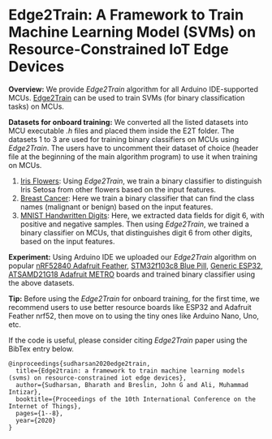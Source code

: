 # Edge2Train: A Framework to Train Machine Learning Model (SVMs) on Resource-Constrained IoT Edge Devices

**Overview:** We provide *Edge2Train* algorithm for all Arduino IDE-supported MCUs. [Edge2Train](https://dl.acm.org/doi/abs/10.1145/3410992.3411014) can be used to train SVMs (for binary classification tasks) on MCUs.

**Datasets for onboard training:** We converted all the listed datasets into MCU executable *.h* files and placed them inside the E2T folder. The datasets 1 to 3 are used for training binary classifiers on MCUs using *Edge2Train*. The users have to uncomment their dataset of choice (header file at the beginning of the main algorithm program) to use it when training on MCUs.

1. [Iris Flowers](https://archive.ics.uci.edu/ml/datasets/iris "Google's Homepage"): Using *Edge2Train*, we train a binary classifier to distinguish Iris Setosa from other flowers based on the input features.
2. [Breast Cancer](https://www.kaggle.com/uciml/breast-cancer-wisconsin-data): Here we train a binary classifier that can find the class names (malignant or benign) based on the input features.
3. [MNIST Handwritten Digits](http://yann.lecun.com/exdb/mnist/): Here, we extracted data fields for digit 6, with positive and negative samples. Then using *Edge2Train*, we trained a binary classifier on MCUs, that distinguishes digit 6 from other digits, based on the input features.

**Experiment:** Using Arduino IDE we uploaded our *Edge2Train* algorithm on popular [nRF52840 Adafruit Feather](https://www.adafruit.com/product/4062), [STM32f103c8 Blue Pill](https://stm32-base.org/boards/STM32F103C8T6-Blue-Pill.html), [Generic ESP32](https://www.espressif.com/en/products/devkits), [ATSAMD21G18 Adafruit METRO](https://www.adafruit.com/product/3505) boards and trained binary classifier using the above datasets.

**Tip:** Before using the *Edge2Train* for onboard training, for the first time, we recommend users to use better resource boards like ESP32 and Adafruit Feather nrf52, then move on to using the tiny ones like Arduino Nano, Uno, etc.

If the code is useful, please consider citing *Edge2Train* paper using the BibTex entry below.

```
@inproceedings{sudharsan2020edge2train,
  title={Edge2train: a framework to train machine learning models (svms) on resource-constrained iot edge devices},
  author={Sudharsan, Bharath and Breslin, John G and Ali, Muhammad Intizar},
  booktitle={Proceedings of the 10th International Conference on the Internet of Things},
  pages={1--8},
  year={2020}
}
```
